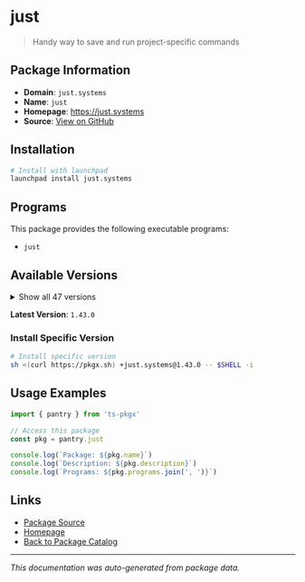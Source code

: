 # just

> Handy way to save and run project-specific commands

## Package Information

- **Domain**: `just.systems`
- **Name**: `just`
- **Homepage**: https://just.systems
- **Source**: [View on GitHub](https://github.com/pkgxdev/pantry/tree/main/projects/just.systems/package.yml)

## Installation

```bash
# Install with launchpad
launchpad install just.systems
```

## Programs

This package provides the following executable programs:

- `just`

## Available Versions

<details>
<summary>Show all 47 versions</summary>

- `1.43.0`, `1.42.4`, `1.42.3`, `1.42.2`, `1.42.1`
- `1.42.0`, `1.41.0`, `1.40.0`, `1.39.0`, `1.38.0`
- `1.37.0`, `1.36.0`, `1.35.0`, `1.34.0`, `1.33.0`
- `1.32.0`, `1.31.0`, `1.30.1`, `1.30.0`, `1.29.1`
- `1.29.0`, `1.28.0`, `1.27.0`, `1.26.0`, `1.25.2`
- `1.25.1`, `1.25.0`, `1.24.0`, `1.23.0`, `1.22.1`
- `1.22.0`, `1.21.0`, `1.20.0`, `1.19.0`, `1.18.1`
- `1.18.0`, `1.17.0`, `1.16.0`, `1.15.0`, `1.14.0`
- `1.13.0`, `1.12.0`, `1.11.0`, `1.10.0`, `1.9.0`
- `1.8.0`, `1.6.0`

</details>

**Latest Version**: `1.43.0`

### Install Specific Version

```bash
# Install specific version
sh <(curl https://pkgx.sh) +just.systems@1.43.0 -- $SHELL -i
```

## Usage Examples

```typescript
import { pantry } from 'ts-pkgx'

// Access this package
const pkg = pantry.just

console.log(`Package: ${pkg.name}`)
console.log(`Description: ${pkg.description}`)
console.log(`Programs: ${pkg.programs.join(', ')}`)
```

## Links

- [Package Source](https://github.com/pkgxdev/pantry/tree/main/projects/just.systems/package.yml)
- [Homepage](https://just.systems)
- [Back to Package Catalog](../../package-catalog.md)

---

*This documentation was auto-generated from package data.*
